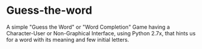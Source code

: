# Guess-the-word
A simple "Guess the Word" or "Word Completion" Game having a Character-User or Non-Graphical Interface, using Python 2.7x, that hints us for a word with its meaning and few initial letters.
